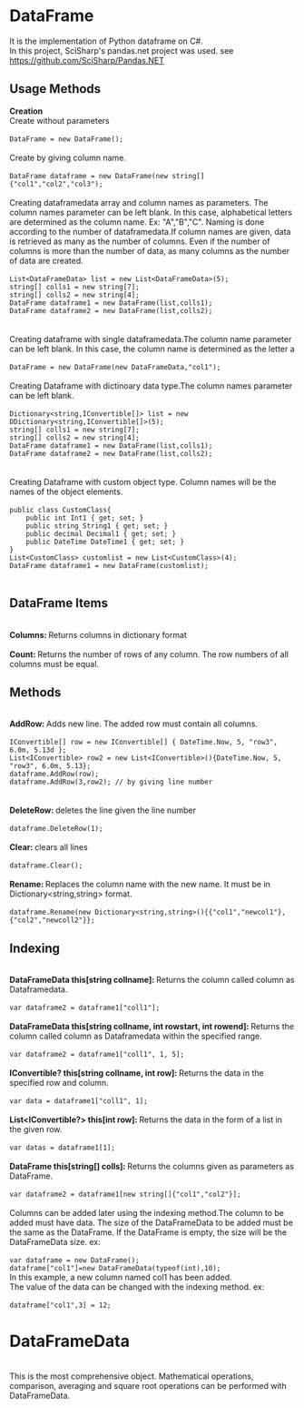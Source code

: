 # DataFrame
It is the implementation of Python dataframe on C#.
<br>In this project, SciSharp's pandas.net project was used. see https://github.com/SciSharp/Pandas.NET</br>
<h2>Usage Methods</h2>
<b>Creation</b>
<br>Create without parameters</br>
<br><code>DataFrame = new DataFrame();</code></br>
<br>Create by giving column name.</br>
<br><code>DataFrame dataframe = new DataFrame(new string[]{"col1","col2","col3");</code></br>
<br>Creating dataframedata array and column names as parameters. The column names parameter can be left blank. In this case, alphabetical letters are determined as the column name. Ex: "A","B","C".
Naming is done according to the number of dataframedata.If column names are given, data is retrieved as many as the number of columns. Even if the number of columns is more than the number of data, as many columns as the number of data are created.</br>
<br><code>List&lt;DataFrameData> list = new List&lt;DataFrameData>(5);
string[] colls1 = new string[7];
string[] colls2 = new string[4];
DataFrame dataframe1 = new DataFrame(list,colls1);
DataFrame dataframe2 = new DataFrame(list,colls2);
</code></br>
<br>Creating dataframe with single dataframedata.The column name parameter can be left blank. In this case, the column name is determined as the letter a</br>
<br><code>DataFrame = new DataFrame(new DataFrameData,"col1");</code></br>
<br>Creating Dataframe with dictinoary data type.The column names parameter can be left blank.<br>
<br><code>Dictionary&lt;string,IConvertible[]> list = new DDictionary&lt;string,IConvertible[]>(5);
string[] colls1 = new string[7];
string[] colls2 = new string[4];
DataFrame dataframe1 = new DataFrame(list,colls1);
DataFrame dataframe2 = new DataFrame(list,colls2);
</code></br>
<br>Creating Dataframe with custom object type. Column names will be the names of the object elements.<br>
<br><code>public class CustomClass{
    public int Int1 { get; set; }
    public string String1 { get; set; }
    public decimal Decimal1 { get; set; }
    public DateTime DateTime1 { get; set; }
}
List&lt;CustomClass> customlist = new List&lt;CustomClass>(4);
DataFrame dataframe1 = new DataFrame(customlist);
</code></br>
<h2>DataFrame Items</h2>
<br><b>Columns: </b> Returns columns in dictionary format</br>
<br><b>Count: </b> Returns the number of rows of any column. The row numbers of all columns must be equal.</br>
<h2>Methods</h2>
<br><b>AddRow: </b> Adds new line. The added row must contain all columns.</br>
<br><code>IConvertible[] row = new IConvertible[] { DateTime.Now, 5, "row3", 6.0m, 5.13d };
List&lt;IConvertible> row2 = new List&lt;IConvertible>(){DateTime.Now, 5, "row3", 6.0m, 5.13};
dataframe.AddRow(row);
dataframe.AddRow(3,row2); // by giving line number
</code></br>
<br><b>DeleteRow: </b> deletes the line given the line number</br>
<br><code>dataframe.DeleteRow(1);</code></br>
<br><b>Clear: </b> clears all lines</br>
<br><code>dataframe.Clear();</code></br>
<br><b>Rename: </b> Replaces the column name with the new name. It must be in Dictionary&lt;string,string> format.</br>
<br><code>dataframe.Rename(new Dictionary&lt;string,string>(){{"col1","newcol1"},{"col2","newcoll2"}};</code></br>
<h2>Indexing</h2>
<br><b>DataFrameData this[string collname]: </b> Returns the column called column as Dataframedata.</br>
<br><code>var dataframe2 = dataframe1["coll1"];</code></br>
<br><b>DataFrameData this[string collname, int rowstart, int rowend]: </b> Returns the column called column as Dataframedata within the specified range.</br>
<br><code>var dataframe2 = dataframe1["coll1", 1, 5];</code></br>
<br><b>IConvertible? this[string collname, int row]: </b> Returns the data in the specified row and column.</br>
<br><code>var data = dataframe1["coll1", 1];</code></br>
<br><b>List&lt;IConvertible?> this[int row]: </b> Returns the data in the form of a list in the given row.</br>
<br><code>var datas = dataframe1[1];</code></br>
<br><b>DataFrame this[string[] colls]: </b> Returns the columns given as parameters as DataFrame.</br>
<br><code>var dataframe2 = dataframe1[new string[]{"col1","col2"}];</code></br>
<br>Columns can be added later using the indexing method.The column to be added must have data. The size of the DataFrameData to be added must be the same as the DataFrame. If the DataFrame is empty, the size will be the DataFrameData size. ex:</br>
<br><code>var dataframe = new DataFrame();
dataframe["col1"]=new DataFrameData(typeof(int),10);</code></br>
In this example, a new column named col1 has been added.
<br>The value of the data can be changed with the indexing method. ex:</br>
<br><code>dataframe["col1",3] = 12;</code></br>
<h1>DataFrameData</h1>
<br>This is the most comprehensive object. Mathematical operations, comparison, averaging and square root operations can be performed with DataFrameData.</br>
